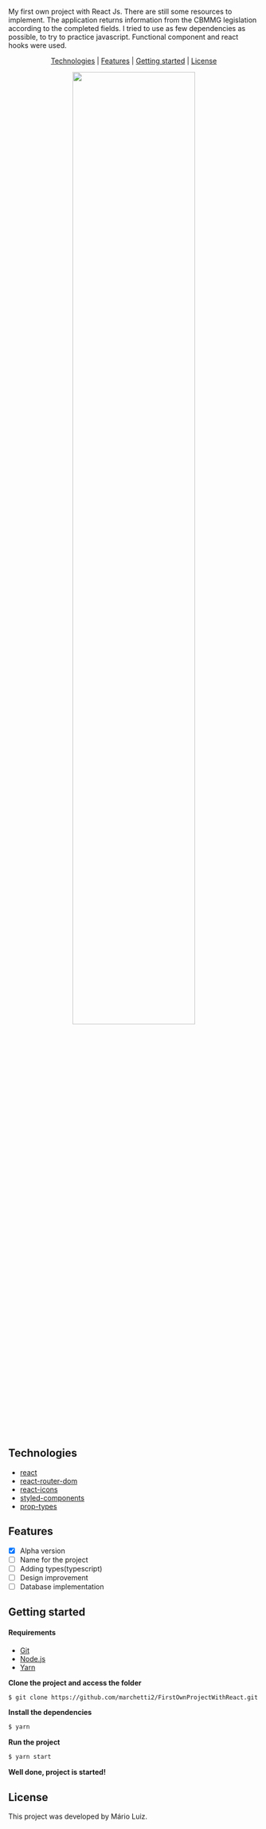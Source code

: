 My first own project with React Js. There are still some resources to implement. The application returns information from the CBMMG legislation according to the completed fields.
I tried to use as few dependencies as possible, to try to practice javascript. Functional component and react hooks were used.

<p align="center">
 <a href="#technologies">Technologies</a> | <a href="#features">Features</a> | <a href="#started">Getting started</a> | <a href="#license">License</a>
</p>

<p align="center">
  <image width="70%" src="https://media.giphy.com/media/hJlEYPwjuaB3sRU1jh/giphy.gif">
</p>
 
<h2 id="technologies">Technologies</h2>

- [react](https://reactjs.org)
- [react-router-dom](https://reactrouter.com)
- [react-icons](https://react-icons.github.io/react-icons/)
- [styled-components](https://styled-components.com)
- [prop-types](https://github.com/facebook/prop-types)

<h2 id="features">Features</h2>

- [x] Alpha version
- [ ] Name for the project
- [ ] Adding types(typescript)
- [ ] Design improvement
- [ ] Database implementation

<h2 id="started">Getting started</h2>

<h4>Requirements</h4>

- [Git](https://classic.yarnpkg.com/) 
- [Node.js](https://classic.yarnpkg.com/) 
- [Yarn](https://classic.yarnpkg.com/)

**Clone the project and access the folder**
```bash
$ git clone https://github.com/marchetti2/FirstOwnProjectWithReact.git && cd FirstOwnProjectWithReact
```

**Install the dependencies**
```bash
$ yarn
```
**Run the project**
```bash
$ yarn start
```
**Well done, project is started!**

<h2 id="license">License</h2>
This project was developed by Mário Luiz.
